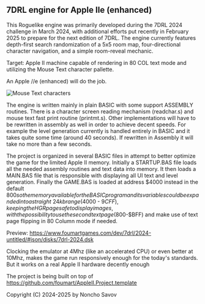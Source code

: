 ## 7DRL engine for Apple IIe (enhanced)

This Roguelike engine was primarily developed during the 7DRL 2024 challenge in March 2024, with additional efforts put recently in February 2025 to prepare for the next edition of 7DRL. The engine currently features depth-first search randomization of a 5x5 room map, four-directional character navigation, and a simple room-reveal mechanic.

Target: Apple II machine capable of rendering in 80 COL text mode and utilizing the Mouse Text character pallette.

An Apple //e (enhanced) will do the job.

![Mouse Text characters](https://www.foumartgames.com/dev/7drl/2024-untitled/mousetext.png)

The engine is written mainly in plain BASIC with some support ASSEMBLY routines. There is a character screen reading mechanism (readchar.s) and mouse text fast print routine (printmt.s). Other implementations will have to be rewritten in assembly as well in order to achieve decent speeds. For example the level generation currently is handled entirely in BASIC and it takes quite some time (around 40 seconds). If rewritten in Assembly it will take no more than a few seconds.

The project is organized in several BASIC files in attempt to better optimize the game for the limited Apple II memory. Initially a STARTUP.BAS file loads all the needed assembly routines and text data into memory. It then loads a MAIN.BAS file that is responsible with displaying all UI text and level generation. Finally the GAME.BAS is loaded at address $4000 instead in the default $800 so the memory available for the BASIC program and its variables could be expanded into a straight ~24kb range ($4000 - $9CFF), keeping the HGR page safe to display images, with the possibility to use the second text page ($800-$BFF) and make use of text page flipping in 80 Column mode if needed.

Preview: https://www.foumartgames.com/dev/7drl/2024-untitled/#json/disks/7drl-2024.dsk

Clocking the emulator at 4Mhz (like an accelerated CPU) or even better at 10Mhz, makes the game run responsively enough for the today's standards. But it works on a real Apple II hardware decently enough

The project is being built on top of https://github.com/foumart/AppleII.Project.template

Copyright (C) 2024-2025 by Noncho Savov
